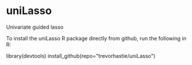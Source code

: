 # uniLasso
 Univariate guided lasso

To install the uniLasso R package directly from github, run the following in R:

library(devtools)
install_github(repo="trevorhastie/uniLasso")

